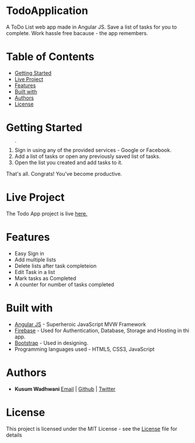 # TodoApplication
A ToDo List web app made in Angular JS.
Save a list of tasks for you to complete. 
Work hassle free bacause - the app remembers.

# Table of Contents
* [Getting Started](#getting-started)
* [Live Project](#live-project)
* [Features](#features)
* [Built with](#built-with)
* [Authors](#authors)
* [License](#license)
 

# <a name="getting-started"></a>Getting Started
<ol>
` <li> Sign in using any of the provided services - Google or Facebook.</li>
  <li> Add a list of tasks or open any previously saved list of tasks.</li>
  <li> Open the list you created and add tasks to it.</li>
</ol>
That's all. 
Congrats! You've become productive.

# <a name="live-project"></a> Live Project
The Todo App project is live <a href="https://todoapp1-6aec7.firebaseapp.com">here.</a> 

# <a name="features"></a>Features
* Easy Sign in
* Add multiple lists
* Delete lists after task completeion
* Edit Task in a list
* Mark tasks as Completed
* A counter for number of tasks completed

# <a name="built-with"></a>Built with
* <a href="https://angularjs.org/">Angular JS</a> - Superheroic JavaScript MVW Framework
* <a href="https://firebase.google.com/">Firebase</a> - Used for Authentication, Database, Storage and Hosting in thi app.
* <a href="http://getbootstrap.com/">Bootstrap</a> - Used in designing.
* Programming languages used - HTML5, CSS3, JavaScript

# <a name="authors"></a>Authors
* <b>Kusum Wadhwani   </b>
<a href="mailto:kusumwadhwa786@gmail.com">Email</a> | <a href="https://github.com/kusumWadhwani">Github</a> | <a href="https://twitter.com/kusum_072">Twitter</a> 
# <a name="license"></a> License
This project is licensed under the MIT License - see the [License](LICENSE) file for details
